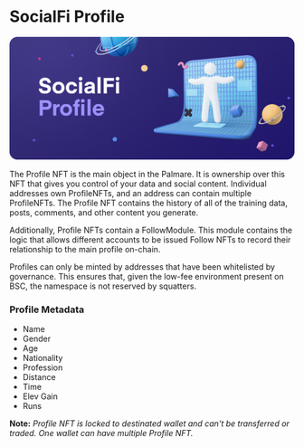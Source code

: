 # SocialFi Profile

![](<../.gitbook/assets/Desktop - 9.png>)

The Profile NFT is the main object in the Palmare. It is ownership over this NFT that gives you control of your data and social content. Individual addresses own ProfileNFTs, and an address can contain multiple ProfileNFTs. The Profile NFT contains the history of all of the training data, posts, comments, and other content you generate.

Additionally, Profile NFTs contain a FollowModule. This module contains the logic that allows different accounts to be issued Follow NFTs to record their relationship to the main profile on-chain.

Profiles can only be minted by addresses that have been whitelisted by governance. This ensures that, given the low-fee environment present on BSC, the namespace is not reserved by squatters.

### Profile Metadata

* Name
* Gender
* Age
* Nationality
* Profession
* Distance
* Time&#x20;
* Elev Gain
* Runs

**Note:** _Profile NFT is locked to destinated wallet and can't be transferred or traded. One wallet can have multiple Profile NFT._



&#x20;
